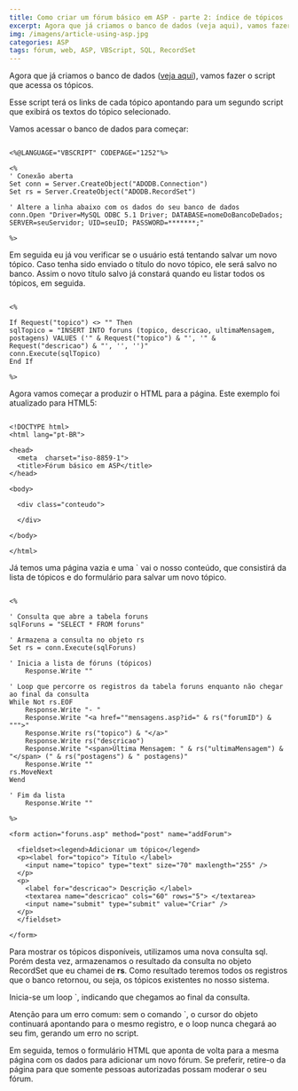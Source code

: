 ```yaml
---
title: Como criar um fórum básico em ASP - parte 2: índice de tópicos
excerpt: Agora que já criamos o banco de dados (veja aqui), vamos fazer o script que acessa os fóruns. Você pode acessar o fórum de exemplo aqui.
img: /imagens/article-using-asp.jpg
categories: ASP
tags: fórum, web, ASP, VBScript, SQL, RecordSet
---
```


Agora que já criamos o banco de dados (<a href="http://johnylab.net/index.asp?id=83">veja aqui</a>), vamos fazer o script que acessa os tópicos.

Esse script terá os links de cada tópico apontando para um segundo script que exibirá os textos do tópico selecionado.

Vamos acessar o banco de dados para começar:

```

<%@LANGUAGE="VBSCRIPT" CODEPAGE="1252"%>

<% 
' Conexão aberta
Set conn = Server.CreateObject("ADODB.Connection")
Set rs = Server.CreateObject("ADODB.RecordSet") 

' Altere a linha abaixo com os dados do seu banco de dados
conn.Open "Driver=MySQL ODBC 5.1 Driver; DATABASE=nomeDoBancoDeDados; SERVER=seuServidor; UID=seuID; PASSWORD=*******;" 

%>

```

Em seguida eu já vou verificar se o usuário está tentando salvar um novo tópico. Caso tenha sido enviado o título do novo tópico, ele será salvo no banco. Assim o novo título salvo já constará quando eu listar todos os tópicos, em seguida.

```

<%

If Request("topico") <> "" Then
sqlTopico = "INSERT INTO foruns (topico, descricao, ultimaMensagem, postagens) VALUES ('" & Request("topico") & "', '" & Request("descricao") & "', '', '')"
conn.Execute(sqlTopico)
End If

%>

```

Agora vamos começar a produzir o HTML para a página. Este exemplo foi atualizado para HTML5:

```

<!DOCTYPE html>
<html lang="pt-BR">

<head>
  <meta  charset="iso-8859-1">
  <title>Fórum básico em ASP</title>
</head>

<body>

  <div class="conteudo">

  </div>

</body>

</html>

```

Já temos uma página vazia e uma ` vai o nosso conteúdo, que consistirá da lista de tópicos e do formulário para salvar um novo tópico.

```

<%

' Consulta que abre a tabela foruns
sqlForuns = "SELECT * FROM foruns"

' Armazena a consulta no objeto rs
Set rs = conn.Execute(sqlForuns) 

' Inicia a lista de fóruns (tópicos)
	Response.Write ""

' Loop que percorre os registros da tabela foruns enquanto não chegar ao final da consulta
While Not rs.EOF
	Response.Write "- "
	Response.Write "<a href=""mensagens.asp?id=" & rs("forumID") & """>"
	Response.Write rs("topico") & "</a>"
	Response.Write rs("descricao")
	Response.Write "<span>Última Mensagem: " & rs("ultimaMensagem") & "</span> (" & rs("postagens") & " postagens)"
	Response.Write ""
rs.MoveNext
Wend

' Fim da lista
	Response.Write ""

%>

<form action="foruns.asp" method="post" name="addForum">

  <fieldset><legend>Adicionar um tópico</legend>
  <p><label for="topico"> Título </label>
    <input name="topico" type="text" size="70" maxlength="255" />
  </p>
  <p>
    <label for="descricao"> Descrição </label>
    <textarea name="descricao" cols="60" rows="5"> </textarea>
    <input name="submit" type="submit" value="Criar" />
  </p>
  </fieldset>

</form>

```

Para mostrar os tópicos disponíveis, utilizamos uma nova consulta sql. Porém desta vez, armazenamos o resultado da consulta no objeto RecordSet que eu chamei de **rs**. Como resultado teremos todos os registros que o banco retornou, ou seja, os tópicos existentes no nosso sistema.

Inicia-se um loop `, indicando que chegamos ao final da consulta.

Atenção para um erro comum: sem o comando `, o cursor do objeto continuará apontando para o mesmo registro, e o loop nunca chegará ao seu fim, gerando um erro no script.

Em seguida, temos o formulário HTML que aponta de volta para a mesma página com os dados para adicionar um novo fórum. Se preferir, retire-o da página para que somente pessoas autorizadas possam moderar o seu fórum.